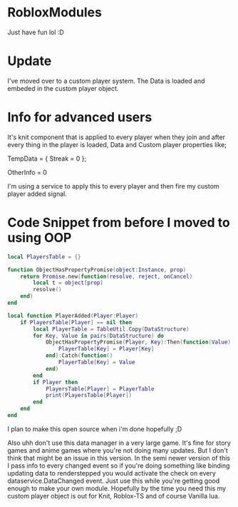 # RobloxModules

Just have fun lol :D

# Update
I've moved over to a custom player system. The Data is loaded and embeded in the custom player object.

# Info for advanced users

It's knit component that is applied to every player when they join and after every thing in the player is loaded, Data and Custom player properties like;

TempData = {
  Streak = 0
};

OtherInfo = 0

I'm using a service to apply this to every player and then fire my custom player added signal.

# Code Snippet from before I moved to using OOP

```lua
local PlayersTable = {}

function ObjectHasPropertyPromise(object:Instance, prop)
    return Promise.new(function(resolve, reject, onCancel)
        local t = object[prop]
        resolve()
    end)
end

local function PlayerAdded(Player:Player)
    if PlayersTable[Player] == nil then
        local PlayerTable = TableUtil.Copy(DataStructure)
        for Key, Value in pairs(DataStructure) do
            ObjectHasPropertyPromise(Player, Key):Then(function(Value)
                PlayerTable[Key] = Player[Key]
            end):Catch(function()
                PlayerTable[Key] = Value
            end)
        end
        if Player then
            PlayersTable[Player] = PlayerTable
            print(PlayersTable[Player])
        end
    end
end
```

I plan to make this open source when i'm done hopefully ;D

Also uhh don't use this data manager in a very large game. It's fine for story games and anime games where you're not doing many updates. But I don't think that might be an issue in this version. In the semi newer version of this I pass info to every changed event so if you're doing something like binding updating data to renderstepped  you would activate the check on every dataservice.DataChanged event. Just use this while you're getting good enough to make your own module. Hopefully by the time you need this my custom player object is out for Knit, Roblox-TS and of course Vanilla lua.
